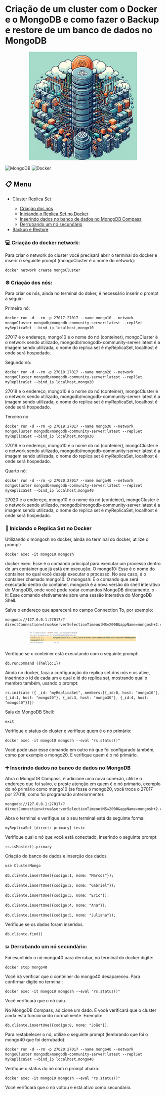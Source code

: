 # Criação de um cluster com o Docker e o MongoDB e como fazer o Backup e restore de um banco de dados no MongoDB

<p -width="100%" align="center">
    <img src="./imagens/Mongo.png" alt="Mongo" width="350px">
</p>

![MongoDB](https://img.shields.io/badge/MongoDB-%234ea94b.svg?style=for-the-badge&logo=mongodb&logoColor=white) ![Docker](https://img.shields.io/badge/docker-%230db7ed.svg?style=for-the-badge&logo=docker&logoColor=white)

## 📋 Menu

<ul>
  <li><a href="#network">Cluster Replica Set</a></li>
  <ul>
    <li><a href="#nos">Criação dos nós</a></li>
    <li><a href="#replica">Iniciando o Replica Set no Docker</a></li>
    <li><a href="#inserir">Inserindo dados no banco de dados no MongoDB Compass</a></li>
    <li><a href="#nosecundario">Derrubando um nó secundário</a></li>
  </ul>
  <li><a href="#">Backup e Restore</a></li>
</ul>

<p id="network"></p>

### 💻  Criação do docker network:

<p>
  Para criar o network do cluster você precisará abrir o terminal do docker e inserir o seguinte prompt (mongoCluster é o nome do network):
</p>

```shell
docker network create mongoCluster
```
<p id="nos"></p>

### ⚙️ Criação dos nós:

<p>
  Para criar os nós, ainda no terminal do doker, é necessário inserir o prompt a seguir:
</p>

<p>
  Primeiro nó:
</p>

```shell
docker run -d --rm -p 27017:27017 --name mongo10 --network mongoCluster mongodb/mongodb-community-server:latest --replSet myReplicaSet --bind_ip localhost,mongo10
```
<p>
  27017 é o endereço, mongo10 é o nome do nó (conteiner), mongoCluster é o network sendo utilizado, mongodb/mongodb-community-server:latest é a imagem sendo utilizada, o nome do replica set é myReplicaSet, localhost é onde será hospedado.
</p>

<p>
  Segundo nó:
</p>

```shell
docker run -d --rm -p 27018:27017 --name mongo20 --network mongoCluster mongodb/mongodb-community-server:latest --replSet myReplicaSet --bind_ip localhost,mongo20
```

<p>
  27018 é o endereço, mongo10 é o nome do nó (conteiner), mongoCluster é o network sendo utilizado, mongodb/mongodb-community-server:latest é a imagem sendo utilizada, o nome do replica set é myReplicaSet, localhost é onde será hospedado.
</p>

<p>
  Terceiro nó:
</p>

```shell
docker run -d --rm -p 27019:27017 --name mongo30 --network mongoCluster mongodb/mongodb-community-server:latest --replSet myReplicaSet --bind_ip localhost,mongo30
```

<p>
  27019 é o endereço, mongo10 é o nome do nó (conteiner), mongoCluster é o network sendo utilizado, mongodb/mongodb-community-server:latest é a imagem sendo utilizada, o nome do replica set é myReplicaSet, localhost é onde será hospedado.
</p>

<p>
  Quarto nó:
</p>

```shell
docker run -d --rm -p 27020:27017 --name mongo40 --network mongoCluster mongodb/mongodb-community-server:latest --replSet myReplicaSet --bind_ip localhost,mongo40
```

<p>
  27020 é o endereço, mongo10 é o nome do nó (conteiner), mongoCluster é o network sendo utilizado, mongodb/mongodb-community-server:latest é a imagem sendo utilizada, o nome do replica set é myReplicaSet, localhost é onde será hospedado.
</p>

<p id="replica"></p>

### 🚀 Iniciando o Replica Set no Docker

<p>
  Utilizando o mongosh no docker, ainda no terminal do docker, utilize o prompt:
</p>

```shell
docker exec -it mongo10 mongosh
```

<p>
  docker exec: Esse é o comando principal para executar um processo dentro de um container que já está em execução. O mongo10: Esse é o nome do container no qual você deseja executar o processo. No seu caso, é o container chamado mongo10. O mongosh: É o comando que será executado dentro do container. mongosh é a nova versão do shell interativo do MongoDB, onde você pode rodar comandos MongoDB diretamente. o -it: Esse comando efetivamente abre uma sessão interativa do MongoDB Shell.
</p>

<p>
  Salve o endereço que aparecerá no campo Connection To, por exemplo:
</p>

```
mongodb://127.0.0.1:27017/?directConnection=true&serverSelectionTimeoutMS=2000&appName=mongosh+2.4.2
```

<p -width="100%" align="center">
    <img src="./imagens/ConnectingTo.png" alt="Mongo" width="350px">
</p>

<p>
  Verifique se o conteiner está executando com o seguinte prompt:
</p>

```shell
db.runCommand ({hello:1})
```

<p>
  Ainda no docker, faça a configuração do replica set dos nós e os ative, inserindo o id de cada um e qual o id do replica set, mostrando qual o membro também, usando o prompt:
</p>

```shell
rs.initiate ({ _id: "myReplicaSet", members:[{_id:0, host: "mongo10"}, {_id:1, host: "mongo20"}, {_id:3, host: "mongo30"}, {_id:4, host: "mongo40"}]})
```

<p>Saia do MongoDB Shell:</p>

```shell
exit
```

<p>
  Verifique o status do cluster e verifique quem é o nó primário:
</p>

```shell
docker exec -it mongo10 mongosh --eval "rs.status()"
```

<p>
  Você pode usar esse comando em outro nó que foi configurado também, como por exemplo o mongo20. E verifique quem é o nó primário.
</p>

<p id="inserir"></p>

### ➕ Inserindo dados no banco de dados no MongoDB

<p>
  Abra o MongoDB Compass, e adicione uma nova conexão, utilize o endereço que foi salvo, e preste atenção em quem é o nó primario, exemplo do nó primário como mongo10 (se fosse o mongo20, você troca o 27017 por 27018, como foi programado anteriormente):
</p>

```
mongodb://127.0.0.1:27017/?directConnection=true&serverSelectionTimeoutMS=2000&appName=mongosh+2.4.2
```

Abra o terminal e verifique se o seu terminal está da seguinte forma:

```
myReplicaSet [direct: primary] test>
```

<p>
  Verifique qual o nó que você está conectado, inserindo o seguinte prompt:
</p>

```shell
rs.isMaster().primary
```

<p>Criação do banco de dados e inserção dos dados</p>

```shell
use ClusterMongo

db.cliente.insertOne({codigo:1, nome: "Marcos"});

db.cliente.insertOne({codigo:2, nome: "Gabriel"});

db.cliente.insertOne({codigo:3, nome: "Eric"});

db.cliente.insertOne({codigo:4, nome: "Ana"});

db.cliente.insertOne({codigo:5, nome: "Juliana"});

```

<p>
  Verifique se os dados foram inseridos.
</p>

```
db.cliente.find()
```

<p id="nosecundario"></p>

### 💥 Derrubando um nó secundário:

<p>
  Foi escolhido o nó mongo40 para derrubar, no terminal do docker digite: 
</p>

```shell
docker stop mongo40
```

<p>
  Você irá verificar que o conteiner do mongo40 desapareceu. Para confirmar digite no terminal:
</p>

```shell
docker exec -it mongo10 mongosh --eval "rs.status()"
```

<p>
  Você verificará que o nó caiu.
</p>

<p>
  No MongoDB Compass, adicione um dado. E você verificará que o cluster ainda está funcionando normalmente. Exemplo:
</p>

```shell
db.cliente.insertOne({codigo:8, nome: "João"});
```

<p>
  Para restabelecer o nó, utilize o seguinte prompt (lembrando que foi o mongo40 que foi derrubado):
</p>

```shell
docker run -d --rm -p 27020:27017 --name mongo40 --network mongoCluster mongodb/mongodb-community-server:latest --replSet myReplicaSet --bind_ip localhost,mongo40
```

<p>
  Verifique o status do nó com o prompt abaixo:
</p>

```shell
docker exec -it mongo10 mongosh --eval "rs.status()"
```

<p>
  Você verificará que o nó voltou e está ativo como secundário.
</p>

